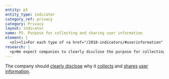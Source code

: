 ```yaml
---
entity: p5
entity_type: indicator
category_ref: privacy
category: Privacy
layout: indicator
name: P5. Purpose for collecting and sharing user information
element: | 
  <ol><li>For each type of <a href="/2018-indicators/#userinformation" target="_blank" rel="noopener">user information</a> the company collects, does the company <a href="/2018-indicators/#clearlydisclose" target="_blank" rel="noopener">clearly disclose</a> its purpose for collection?</li><li>Does the company <a href="/2018-indicators/#clearlydisclose" target="_blank" rel="noopener">clearly disclose</a> whether it combines <a href="/2018-indicators/#userinformation" target="_blank" rel="noopener">user information</a> from various company services and if so, why?</li><li>For each type of <a href="/2018-indicators/#userinformation" target="_blank" rel="noopener">user information</a> the company shares, does the company <a href="/2018-indicators/#clearlydisclose" target="_blank" rel="noopener">clearly disclose</a> its purpose for sharing?</li><li>Does the company <a href="/2018-indicators/#clearlydisclose" target="_blank" rel="noopener">clearly disclose</a> that it limits its use of <a href="/2018-indicators/#userinformation" target="_blank" rel="noopener">user information</a> to the purpose for which it was collected?</li></ol>
research: | 
  <p>We expect companies to clearly disclose the purpose for collecting and sharing each type of user information it collects and shares. In addition, many companies own or operate a variety of products and services, and we expect companies to clearly disclose how user information can be shared or combined across services. Finally, companies should publicly commit to the principle of use limitation,&nbsp;which is part of the OECD privacy guidelines, among other frameworks.</p><p><strong>Potential Sources:</strong></p><ul><li>Company privacy policy</li><li>Company webpage or section on data protection or data collection</li></ul>
---
```

The company should [clearly disclose](/2018-indicators/#clearlydisclose) why it [collects](/2018-indicators/#collect) and [shares](/2018-indicators/#share) [user information](/2018-indicators/#userinformation).